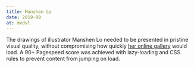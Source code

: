```yaml
---
title: Manshen Lo
date: 2019-09
at: mxdvl
---
```


The drawings of illustrator Manshen Lo needed to be presented in pristine visual quality, without compromising how quickly [her online gallery][] would load. A 90+ Pagespeed score was achieved with lazy-loading and CSS rules to prevent content from jumping on load.

[her online gallery]: https://www.manshenlo.com/